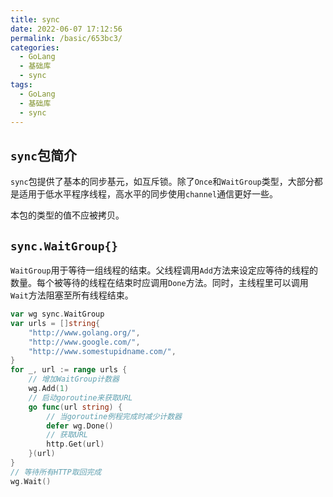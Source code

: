 ```yaml
---
title: sync
date: 2022-06-07 17:12:56
permalink: /basic/653bc3/
categories:
  - GoLang
  - 基础库
  - sync
tags:
  - GoLang
  - 基础库
  - sync
---
```


## `sync`包简介

`sync`包提供了基本的同步基元，如互斥锁。除了`Once`和`WaitGroup`类型，大部分都是适用于低水平程序线程，高水平的同步使用`channel`通信更好一些。

本包的类型的值不应被拷贝。

<!-- more -->

## `sync.WaitGroup{}`

`WaitGroup`用于等待一组线程的结束。父线程调用`Add`方法来设定应等待的线程的数量。每个被等待的线程在结束时应调用`Done`方法。同时，主线程里可以调用`Wait`方法阻塞至所有线程结束。

```go
var wg sync.WaitGroup
var urls = []string{
    "http://www.golang.org/",
    "http://www.google.com/",
    "http://www.somestupidname.com/",
}
for _, url := range urls {
    // 增加WaitGroup计数器
    wg.Add(1)
    // 启动goroutine来获取URL
    go func(url string) {
        // 当goroutine例程完成时减少计数器
        defer wg.Done()
        // 获取URL
        http.Get(url)
    }(url)
}
// 等待所有HTTP取回完成
wg.Wait()
```
